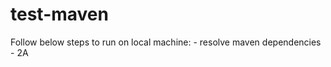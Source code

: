 # test-maven

Follow below steps to run on local machine: <incomplete>
	- resolve maven dependencies
  	- 2A
